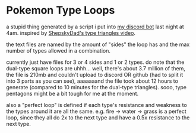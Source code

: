 # Pokemon Type Loops
a stupid thing generated by a script i put into [my discord bot](https://github.com/madibye/Madi-the-Koala/blob/master/handlers/type_matchups.py) last night at 4am. inspired by [ShepskyDad's type triangles video](https://www.youtube.com/watch?v=T_HZYzs-tUA).

the text files are named by the amount of "sides" the loop has and the max number of types allowed in a combination.

currently just have files for 3 or 4 sides and 1 or 2 types. do note that the dual-type square loops are uhhh... well, there's about 3.7 million of them, the file is 210mb and couldn't upload to discord OR github (had to split it into 3 parts as you can see), aaaaaaand the file took about 12 hours to generate (compared to 10 minutes for the dual-type triangles). sooo, type pentagons might be a bit tough for me at the moment.

also a "perfect loop" is defined if each type's resistance and weakness to the types around it are all the same. e.g. fire -> water -> grass is a perfect loop, since they all do 2x to the next type and have a 0.5x resistance to the next type.